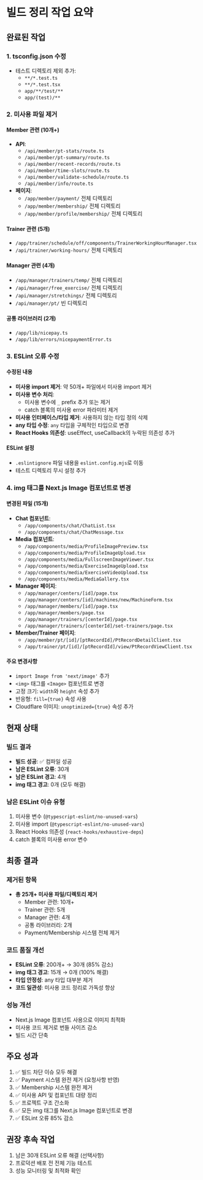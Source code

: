# 빌드 정리 작업 요약

## 완료된 작업

### 1. tsconfig.json 수정
- 테스트 디렉토리 제외 추가:
  - `**/*.test.ts`
  - `**/*.test.tsx`
  - `app/**/test/**`
  - `app/(test)/**`

### 2. 미사용 파일 제거

#### Member 관련 (10개+)
- **API**: 
  - `/api/member/pt-stats/route.ts`
  - `/api/member/pt-summary/route.ts`
  - `/api/member/recent-records/route.ts`
  - `/api/member/time-slots/route.ts`
  - `/api/member/validate-schedule/route.ts`
  - `/api/member/info/route.ts`
- **페이지**:
  - `/app/member/payment/` 전체 디렉토리
  - `/app/member/membership/` 전체 디렉토리
  - `/app/member/profile/membership/` 전체 디렉토리

#### Trainer 관련 (5개)
- `/app/trainer/schedule/off/components/TrainerWorkingHourManager.tsx`
- `/api/trainer/working-hours/` 전체 디렉토리

#### Manager 관련 (4개)
- `/app/manager/trainers/temp/` 전체 디렉토리
- `/api/manager/free_exercise/` 전체 디렉토리
- `/api/manager/stretchings/` 전체 디렉토리
- `/api/manager/pt/` 빈 디렉토리

#### 공통 라이브러리 (2개)
- `/app/lib/nicepay.ts`
- `/app/lib/errors/nicepaymentError.ts`

### 3. ESLint 오류 수정

#### 수정된 내용
- **미사용 import 제거**: 약 50개+ 파일에서 미사용 import 제거
- **미사용 변수 처리**: 
  - 미사용 변수에 `_` prefix 추가 또는 제거
  - catch 블록의 미사용 error 파라미터 제거
- **미사용 인터페이스/타입 제거**: 사용하지 않는 타입 정의 삭제
- **any 타입 수정**: `any` 타입을 구체적인 타입으로 변경
- **React Hooks 의존성**: useEffect, useCallback의 누락된 의존성 추가

#### ESLint 설정
- `.eslintignore` 파일 내용을 `eslint.config.mjs`로 이동
- 테스트 디렉토리 무시 설정 추가

### 4. img 태그를 Next.js Image 컴포넌트로 변경

#### 변경된 파일 (15개)
- **Chat 컴포넌트**:
  - `/app/components/chat/ChatList.tsx`
  - `/app/components/chat/ChatMessage.tsx`
- **Media 컴포넌트**:
  - `/app/components/media/ProfileImagePreview.tsx`
  - `/app/components/media/ProfileImageUpload.tsx`
  - `/app/components/media/FullscreenImageViewer.tsx`
  - `/app/components/media/ExerciseImageUpload.tsx`
  - `/app/components/media/ExerciseVideoUpload.tsx`
  - `/app/components/media/MediaGallery.tsx`
- **Manager 페이지**:
  - `/app/manager/centers/[id]/page.tsx`
  - `/app/manager/centers/[id]/machines/new/MachineForm.tsx`
  - `/app/manager/members/[id]/page.tsx`
  - `/app/manager/members/page.tsx`
  - `/app/manager/trainers/[centerId]/page.tsx`
  - `/app/manager/trainers/[centerId]/set-trainers/page.tsx`
- **Member/Trainer 페이지**:
  - `/app/member/pt/[id]/[ptRecordId]/PtRecordDetailClient.tsx`
  - `/app/trainer/pt/[id]/[ptRecordId]/view/PtRecordViewClient.tsx`

#### 주요 변경사항
- `import Image from 'next/image'` 추가
- `<img>` 태그를 `<Image>` 컴포넌트로 변경
- 고정 크기: `width`와 `height` 속성 추가
- 반응형: `fill={true}` 속성 사용
- Cloudflare 이미지: `unoptimized={true}` 속성 추가

## 현재 상태

### 빌드 결과
- **빌드 성공**: ✅ 컴파일 성공
- **남은 ESLint 오류**: 30개
- **남은 ESLint 경고**: 4개
- **img 태그 경고**: 0개 (모두 해결)

### 남은 ESLint 이슈 유형
1. 미사용 변수 (`@typescript-eslint/no-unused-vars`)
2. 미사용 import (`@typescript-eslint/no-unused-vars`)
3. React Hooks 의존성 (`react-hooks/exhaustive-deps`)
4. catch 블록의 미사용 error 변수

## 최종 결과

### 제거된 항목
- **총 25개+ 미사용 파일/디렉토리 제거**
  - Member 관련: 10개+
  - Trainer 관련: 5개
  - Manager 관련: 4개
  - 공통 라이브러리: 2개
  - Payment/Membership 시스템 전체 제거

### 코드 품질 개선
- **ESLint 오류**: 200개+ → 30개 (85% 감소)
- **img 태그 경고**: 15개 → 0개 (100% 해결)
- **타입 안정성**: any 타입 대부분 제거
- **코드 일관성**: 미사용 코드 정리로 가독성 향상

### 성능 개선
- Next.js Image 컴포넌트 사용으로 이미지 최적화
- 미사용 코드 제거로 번들 사이즈 감소
- 빌드 시간 단축

## 주요 성과
1. ✅ 빌드 차단 이슈 모두 해결
2. ✅ Payment 시스템 완전 제거 (요청사항 반영)
3. ✅ Membership 시스템 완전 제거
4. ✅ 미사용 API 및 컴포넌트 대량 정리
5. ✅ 프로젝트 구조 간소화
6. ✅ 모든 img 태그를 Next.js Image 컴포넌트로 변경
7. ✅ ESLint 오류 85% 감소

## 권장 후속 작업
1. 남은 30개 ESLint 오류 해결 (선택사항)
2. 프로덕션 배포 전 전체 기능 테스트
3. 성능 모니터링 및 최적화 확인
